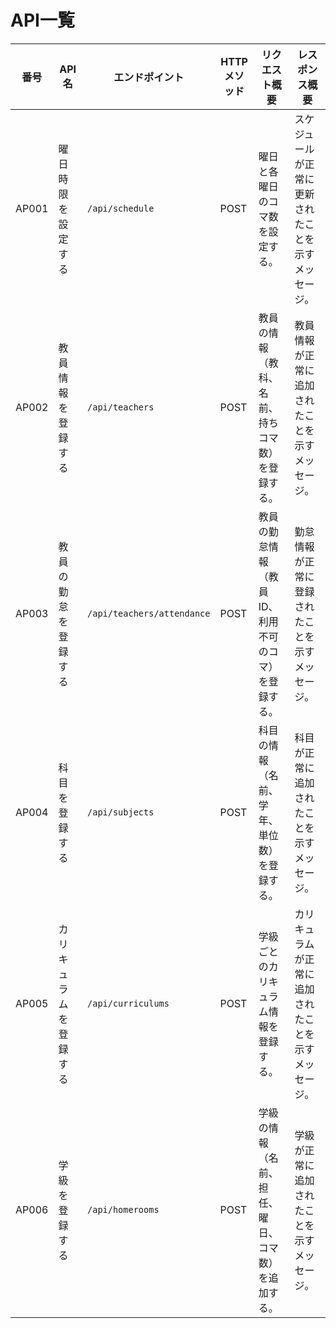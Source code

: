 # API一覧

| 番号 | API名                     | エンドポイント          | HTTPメソッド | リクエスト概要                          | レスポンス概要                                |
|------|---------------------------|-------------------------|--------------|-----------------------------------------------|------------------------------------------------|
| AP001| 曜日時限を設定する        | `/api/schedule`         | POST         | 曜日と各曜日のコマ数を設定する。               | スケジュールが正常に更新されたことを示すメッセージ。 |
| AP002| 教員情報を登録する        | `/api/teachers`         | POST         | 教員の情報（教科、名前、持ちコマ数）を登録する。| 教員情報が正常に追加されたことを示すメッセージ。 |
| AP003| 教員の勤怠を登録する      | `/api/teachers/attendance` | POST     | 教員の勤怠情報（教員ID、利用不可のコマ）を登録する。 | 勤怠情報が正常に登録されたことを示すメッセージ。 |
| AP004| 科目を登録する            | `/api/subjects`         | POST         | 科目の情報（名前、学年、単位数）を登録する。   | 科目が正常に追加されたことを示すメッセージ。     |
| AP005| カリキュラムを登録する    | `/api/curriculums`      | POST         | 学級ごとのカリキュラム情報を登録する。         | カリキュラムが正常に追加されたことを示すメッセージ。 |
| AP006| 学級を登録する            | `/api/homerooms`        | POST         | 学級の情報（名前、担任、曜日、コマ数）を追加する。 | 学級が正常に追加されたことを示すメッセージ。     |

<script src="https://takayanag-i.github.io/working-in-progress/lib/filter.js"></script>